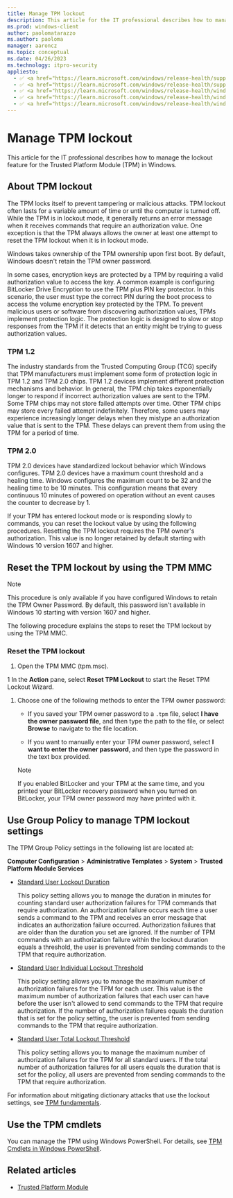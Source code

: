 ```yaml
---
title: Manage TPM lockout 
description: This article for the IT professional describes how to manage the lockout feature for the Trusted Platform Module (TPM) in Windows.
ms.prod: windows-client
author: paolomatarazzo
ms.author: paoloma
manager: aaroncz
ms.topic: conceptual
ms.date: 04/26/2023
ms.technology: itpro-security
appliesto:
  - ✅ <a href="https://learn.microsoft.com/windows/release-health/supported-versions-windows-client" target="_blank">Windows 11</a>
  - ✅ <a href="https://learn.microsoft.com/windows/release-health/supported-versions-windows-client" target="_blank">Windows 10</a>
  - ✅ <a href="https://learn.microsoft.com/windows/release-health/windows-server-release-info" target="_blank">Windows Server 2022</a>
  - ✅ <a href="https://learn.microsoft.com/windows/release-health/windows-server-release-info" target="_blank">Windows Server 2019</a>
  - ✅ <a href="https://learn.microsoft.com/windows/release-health/windows-server-release-info" target="_blank">Windows Server 2016</a>
---
```

# Manage TPM lockout

This article for the IT professional describes how to manage the lockout feature for the Trusted Platform Module (TPM) in Windows.

## About TPM lockout

The TPM locks itself to prevent tampering or malicious attacks. TPM lockout often lasts for a variable amount of time or until the computer is turned off. While the TPM is in lockout mode, it generally returns an error message when it receives commands that require an authorization value. One exception is that the TPM always allows the owner at least one attempt to reset the TPM lockout when it is in lockout mode.

Windows takes ownership of the TPM ownership upon first boot. By default, Windows doesn't retain the TPM owner password.

In some cases, encryption keys are protected by a TPM by requiring a valid authorization value to access the key. A common example is configuring BitLocker Drive Encryption to use the TPM plus PIN key protector. In this scenario, the user must type the correct PIN during the boot process to access the volume encryption key protected by the TPM. To prevent malicious users or software from discovering authorization values, TPMs implement protection logic. The protection logic is designed to slow or stop responses from the TPM if it detects that an entity might be trying to guess authorization values.

### TPM 1.2

The industry standards from the Trusted Computing Group (TCG) specify that TPM manufacturers must implement some form of protection logic in TPM 1.2 and TPM 2.0 chips. TPM 1.2 devices implement different protection mechanisms and behavior. In general, the TPM chip takes exponentially longer to respond if incorrect authorization values are sent to the TPM. Some TPM chips may not store failed attempts over time. Other TPM chips may store every failed attempt indefinitely. Therefore, some users may experience increasingly longer delays when they mistype an authorization value that is sent to the TPM. These delays can prevent them from using the TPM for a period of time.

### TPM 2.0

TPM 2.0 devices have standardized lockout behavior which Windows configures. TPM 2.0 devices have a maximum count threshold and a healing time. Windows configures the maximum count to be 32 and the healing time to be 10 minutes. This configuration means that every continuous 10 minutes of powered on operation without an event causes the counter to decrease by 1.

If your TPM has entered lockout mode or is responding slowly to commands, you can reset the lockout value by using the following procedures. Resetting the TPM lockout requires the TPM owner's authorization. This value is no longer retained by default starting with Windows 10 version 1607 and higher.

## Reset the TPM lockout by using the TPM MMC

> [!NOTE]
>
> This procedure is only available if you have configured Windows to retain the TPM Owner Password. By default, this password isn't available in Windows 10 starting with version 1607 and higher.

The following procedure explains the steps to reset the TPM lockout by using the TPM MMC.

### Reset the TPM lockout

1. Open the TPM MMC (tpm.msc).

1 In the **Action** pane, select **Reset TPM Lockout** to start the Reset TPM Lockout Wizard.

1. Choose one of the following methods to enter the TPM owner password:

   - If you saved your TPM owner password to a `.tpm` file, select **I have the owner password file**, and then type the path to the file, or select **Browse** to navigate to the file location.

   - If you want to manually enter your TPM owner password, select **I want to enter the owner password**, and then type the password in the text box provided.

   > [!NOTE]
   >
   > If you enabled BitLocker and your TPM at the same time, and you printed your BitLocker recovery password when you turned on BitLocker, your TPM owner password may have printed with it.

## Use Group Policy to manage TPM lockout settings

The TPM Group Policy settings in the following list are located at:

**Computer Configuration** > **Administrative Templates** > **System** > **Trusted Platform Module Services**

- [Standard User Lockout Duration](trusted-platform-module-services-group-policy-settings.md#standard-user-lockout-duration)

    This policy setting allows you to manage the duration in minutes for counting standard user authorization failures for TPM commands that require authorization. An authorization failure occurs each time a user sends a command to the TPM and receives an error message that indicates an authorization failure occurred. Authorization failures that are older than the duration you set are ignored. If the number of TPM commands with an authorization failure within the lockout duration equals a threshold, the user is prevented from sending commands to the TPM that require authorization.

- [Standard User Individual Lockout Threshold](trusted-platform-module-services-group-policy-settings.md#standard-user-individual-lockout-threshold)

    This policy setting allows you to manage the maximum number of authorization failures for the TPM for each user. This value is the maximum number of authorization failures that each user can have before the user isn't allowed to send commands to the TPM that require authorization. If the number of authorization failures equals the duration that is set for the policy setting, the user is prevented from sending commands to the TPM that require authorization.

- [Standard User Total Lockout Threshold](trusted-platform-module-services-group-policy-settings.md#standard-user-total-lockout-threshold)

    This policy setting allows you to manage the maximum number of authorization failures for the TPM for all standard users. If the total number of authorization failures for all users equals the duration that is set for the policy, all users are prevented from sending commands to the TPM that require authorization.

For information about mitigating dictionary attacks that use the lockout settings, see [TPM fundamentals](tpm-fundamentals.md#anti-hammering).

## Use the TPM cmdlets

You can manage the TPM using Windows PowerShell. For details, see [TPM Cmdlets in Windows PowerShell](/powershell/module/trustedplatformmodule/).

## Related articles

- [Trusted Platform Module](trusted-platform-module-top-node.md)
